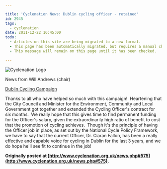 ```yaml
---

title: 'Cyclenation News: Dublin cycling officer - retained'
id: 2945
tags:
  - cyclenation
date: 2011-12-22 16:45:00
todo:
  - Articles on this site are being migrated to a new format.
  - This page has been automatically migrated, but requires a manual check-&-tune to ensure the format and links all work as expected.
  - This message will remain on this page until it has been checked.

---
```


![Cyclenation Logo](http://www.pompeybug.co.uk/wp-content/plugins/wp-cyclenation-news/cnlogo.jpg)<p>News from Will Andrews&nbsp;(chair) &nbsp; &nbsp; &nbsp; &nbsp; &nbsp; &nbsp; &nbsp; &nbsp; 

[Dublin Cycling Campaign](http://www.dublincycling.ie/SaveCyclingOfficer "dublin cycling campaign")&nbsp;[](http://www.dublincycling.ie/)


Thanks to all who have helped so much with this campaign! &nbsp;Heartening  that the City Council and Minister for the Environment, Community and  Local Government got together and extended the Cycling Officer's  contract for six months. &nbsp;We really hope that this gives time to find  permanent funding for the Officer's salary, given the extraordinarily  high ratio of benefit to cost that the promotion of cycling achieves.  &nbsp;Though it's the principle of having the Officer job in place, as set  out by the National Cycle Policy Framework, we have to say that the  current Officer, Dr. Ciaran Fallon, has been a really effective and  capable voice for cycling in Dublin for the last 3 years, and we do hope  he'll see fit to continue in the job!

**Originally posted at [http://www.cyclenation.org.uk/news.php#575](http://www.cyclenation.org.uk/news.php#575).**